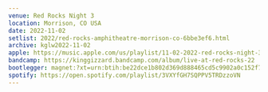 ```yaml
---
venue: Red Rocks Night 3
location: Morrison, CO USA
date: 2022-11-02
setlist: 2022/red-rocks-amphitheatre-morrison-co-6bbe3ef6.html
archive: kglw2022-11-02
apple: https://music.apple.com/us/playlist/11-02-2022-red-rocks-night-3/pl.u-8aAVZ5eSWJlP9D
bandcamp: https://kinggizzard.bandcamp.com/album/live-at-red-rocks-22
bootlegger: magnet:?xt=urn:btih:be22dce1b802d369d888465cd5c9902a0c152f73&dn=King%20Gizzard%20%26%20The%20Lizard%20Wizard%20-%20Live%20At%20Red%20Rocks%20%2722&tr=udp%3A%2F%2Ftracker.opentrackr.org%3A1337%2Fannounce&tr=udp%3A%2F%2F9.rarbg.com%3A2810%2Fannounce&tr=udp%3A%2F%2Ftracker.openbittorrent.com%3A6969%2Fannounce&tr=http%3A%2F%2Ftracker.openbittorrent.com%3A80%2Fannounce&tr=udp%3A%2F%2Fopentracker.i2p.rocks%3A6969%2Fannounce&tr=https%3A%2F%2Fopentracker.i2p.rocks%3A443%2Fannounce&tr=udp%3A%2F%2Fopen.stealth.si%3A80%2Fannounce
spotify: https://open.spotify.com/playlist/3VXYfGH7SQPPV5TRDzzoVN
---
```

